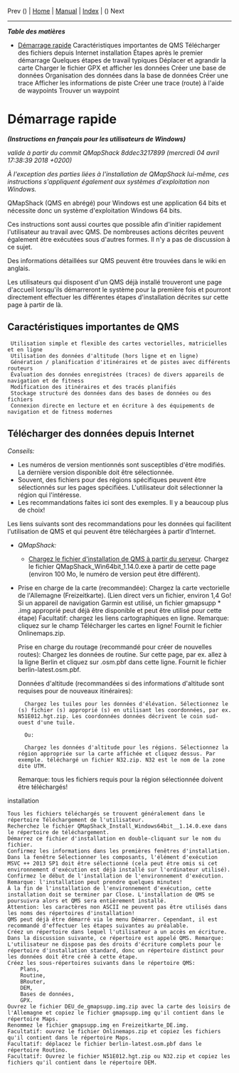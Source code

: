 Prev () | [Home](Home) | [Manual](DocMain) | [Index](AxAdvIndex) | () Next
- - -

***Table des matières***

* [Démarrage rapide](#Démarrage)
         Caractéristiques importantes de QMS
         Télécharger des fichiers depuis Internet
         installation
         Étapes après le premier démarrage
         Quelques étapes de travail typiques
             Déplacer et agrandir la carte
             Charger le fichier GPX et afficher les données
             Créer une base de données
             Organisation des données dans la base de données
             Créer une trace
             Afficher les informations de piste
             Créer une trace (route) à l'aide de waypoints
             Trouver un waypoint
			 
# Démarrage rapide
___(Instructions en français pour les utilisateurs de Windows)___

_valide à partir du commit QMapShack 8ddec3217899 (mercredi 04 avril 17:38:39 2018 +0200)_

_À l'exception des parties liées à l'installation de QMapShack lui-même, ces instructions s'appliquent également aux systèmes d'exploitation non Windows._

QMapShack (QMS en abrégé) pour Windows est une application 64 bits et nécessite donc un système d'exploitation Windows 64 bits.

Ces instructions sont aussi courtes que possible afin d'initier rapidement l'utilisateur au travail avec QMS. De nombreuses actions décrites peuvent également être exécutées sous d'autres formes. Il n'y a pas de discussion à ce sujet.

Des informations détaillées sur QMS peuvent être trouvées dans le wiki en anglais.

Les utilisateurs qui disposent d'un QMS déjà installé trouveront une page d'accueil lorsqu'ils démarreront le système pour la première fois et pourront directement effectuer les différentes étapes d'installation décrites sur cette page à partir de là.

## Caractéristiques importantes de QMS

     Utilisation simple et flexible des cartes vectorielles, matricielles et en ligne
     Utilisation des données d'altitude (hors ligne et en ligne)
     Génération / planification d'itinéraires et de pistes avec différents routeurs
     Évaluation des données enregistrées (traces) de divers appareils de navigation et de fitness
     Modification des itinéraires et des tracés planifiés
     Stockage structuré des données dans des bases de données ou des fichiers
     Connexion directe en lecture et en écriture à des équipements de navigation et de fitness modernes
	 
## Télécharger des données depuis Internet

_Conseils:_

* Les numéros de version mentionnés sont susceptibles d'être modifiés. La dernière version disponible doit être sélectionnée.  
* Souvent, des fichiers pour des régions spécifiques peuvent être sélectionnés sur les pages spécifiées. L'utilisateur doit sélectionner la région qui l'intéresse.
* Les recommandations faites ici sont des exemples. Il y a beaucoup plus de choix!

Les liens suivants sont des recommandations pour les données qui facilitent l'utilisation de QMS et qui peuvent être téléchargées à partir d'Internet.

* _QMapShack:_

   * [Chargez le fichier d'installation de QMS à partir du serveur](https://github.com/Maproom/qmapshack/releases "QMS Installationsdatei laden"). Chargez le fichier QMapShack_Win64bit_1.14.0.exe à partir de cette page (environ 100 Mo, le numéro de version peut être différent).

* Prise en charge de la carte (recommandée):
        Chargez la carte vectorielle de l'Allemagne (Freizeitkarte). (Lien direct vers un fichier, environ 1,4 Go! Si un appareil de navigation Garmin est utilisé, un fichier gmapsupp * .img approprié peut déjà être disponible et peut être utilisé pour cette étape)
        Facultatif: chargez les liens cartographiques en ligne. Remarque: cliquez sur le champ Télécharger les cartes en ligne! Fournit le fichier Onlinemaps.zip.

    Prise en charge du routage (recommandé pour créer de nouvelles routes):
        Chargez les données de routine. Sur cette page, par ex. allez à la ligne Berlin et cliquez sur .osm.pbf dans cette ligne. Fournit le fichier berlin-latest.osm.pbf.

    Données d'altitude (recommandées si des informations d'altitude sont requises pour de nouveaux itinéraires):

        Chargez les tuiles pour les données d'élévation. Sélectionnez le (s) fichier (s) approprié (s) en utilisant les coordonnées, par ex. N51E012.hgt.zip. Les coordonnées données décrivent le coin sud-ouest d'une tuile.

        Ou:

        Chargez les données d'altitude pour les régions. Sélectionnez la région appropriée sur la carte affichée et cliquez dessus. Par exemple. téléchargé un fichier N32.zip. N32 est le nom de la zone dite UTM.

    Remarque: tous les fichiers requis pour la région sélectionnée doivent être téléchargés!

installation

    Tous les fichiers téléchargés se trouvent généralement dans le répertoire Téléchargement de l'utilisateur.
    Recherchez le fichier QMapShack_Install_Windows64bit__1.14.0.exe dans le répertoire de téléchargement.
    Démarrez ce fichier d'installation en double-cliquant sur le nom du fichier.
    Confirmez les informations dans les premières fenêtres d'installation.
    Dans la fenêtre Sélectionner les composants, l'élément d'exécution MSVC ++ 2013 SP1 doit être sélectionné (cela peut être omis si cet environnement d'exécution est déjà installé sur l'ordinateur utilisé).
    Confirmez le début de l'installation de l'environnement d'exécution. Remarque: l'installation peut prendre quelques minutes!
    À la fin de l'installation de l'environnement d'exécution, cette installation doit se terminer par Close. L'installation de QMS se poursuivra alors et QMS sera entièrement installé.
    Attention: les caractères non ASCII ne peuvent pas être utilisés dans les noms des répertoires d'installation!
    QMS peut déjà être démarré via le menu Démarrer. Cependant, il est recommandé d'effectuer les étapes suivantes au préalable.
    Créez un répertoire dans lequel l'utilisateur a un accès en écriture. Dans la discussion suivante, ce répertoire est appelé QMS. Remarque: L'utilisateur ne dispose pas des droits d'écriture complets pour le répertoire d'installation standard, donc un répertoire distinct pour les données doit être créé à cette étape.
    Créez les sous-répertoires suivants dans le répertoire QMS:
        Plans,
        Routine,
        BRouter,
        DEM,
        Bases de données,
        GPX.
    Ouvrez le fichier DEU_de_gmapsupp.img.zip avec la carte des loisirs de l'Allemagne et copiez le fichier gmapsupp.img qu'il contient dans le répertoire Maps.
    Renommez le fichier gmapsupp.img en Freizeitkarte_DE.img.
    Facultatif: ouvrez le fichier Onlinemaps.zip et copiez les fichiers qu'il contient dans le répertoire Maps.
    Facultatif: déplacez le fichier berlin-latest.osm.pbf dans le répertoire Routino.
    Facultatif: Ouvrez le fichier N51E012.hgt.zip ou N32.zip et copiez les fichiers qu'il contient dans le répertoire DEM.
